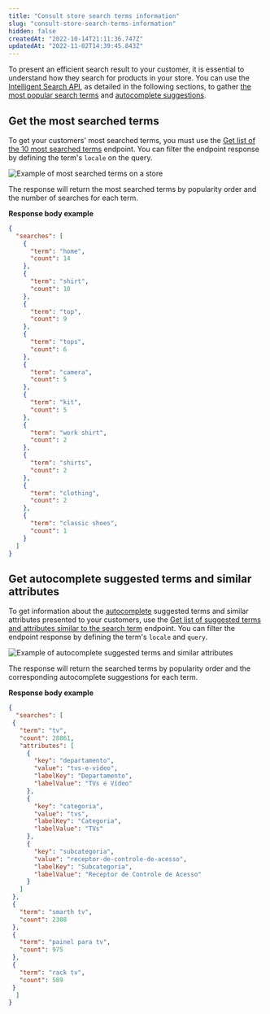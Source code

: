 ```yaml
---
title: "Consult store search terms information"
slug: "consult-store-search-terms-information"
hidden: false
createdAt: "2022-10-14T21:11:36.747Z"
updatedAt: "2022-11-02T14:39:45.843Z"
---
```

To present an efficient search result to your customer, it is essential to understand how they search for products in your store. You can use the [Intelligent Search API](https://developers.vtex.com/vtex-rest-api/reference/intelligent-search-api-overview), as detailed in the following sections, to gather [the most popular search terms](#get-the-most-searched-terms) and [autocomplete suggestions](#get-autocomplete-suggested-terms-and-similar-attributes).

## Get the most searched terms

To get your customers' most searched terms, you must use the [Get list of the 10 most searched terms](https://developers.vtex.com/vtex-rest-api/reference/get_top-searches) endpoint. You can filter the endpoint response by defining the term's `locale` on the query.

![Example of most searched terms on a store](https://raw.githubusercontent.com/vtexdocs/dev-portal-content/main/images/consult-store-search-terms-information-0.png)

The response will return the most searched terms by popularity order and the number of searches for each term.

**Response body example**

``` json
{
  "searches": [
    {
      "term": "home",
      "count": 14
    },
    {
      "term": "shirt",
      "count": 10
    },
    {
      "term": "top",
      "count": 9
    },
    {
      "term": "tops",
      "count": 6
    },
    {
      "term": "camera",
      "count": 5
    },
    {
      "term": "kit",
      "count": 5
    },
    {
      "term": "work shirt",
      "count": 2
    },
    {
      "term": "shirts",
      "count": 2
    },
    {
      "term": "clothing",
      "count": 2
    },
    {
      "term": "classic shoes",
      "count": 1
    }
  ]
}
```

## Get autocomplete suggested terms and similar attributes

To get information about the [autocomplete](https://developers.vtex.com/vtex-developer-docs/docs/vtex-search-autocomplete) suggested terms and similar attributes presented to your customers, use the [Get list of suggested terms and attributes similar to the search term](https://developers.vtex.com/vtex-rest-api/reference/get_autocomplete-suggestions) endpoint. You can filter the endpoint response by defining the term's `locale` and `query`.

![Example of autocomplete suggested terms and similar attributes](https://raw.githubusercontent.com/vtexdocs/dev-portal-content/main/images/consult-store-search-terms-information-1.png)

The response will return the searched terms by popularity order and the corresponding autocomplete suggestions for each term.

**Response body example**

``` json
{
  "searches": [
 {
   "term": "tv",
   "count": 28861,
   "attributes": [
     {
       "key": "departamento",
       "value": "tvs-e-video",
       "labelKey": "Departamento",
       "labelValue": "TVs e Vídeo"
     },
     {
       "key": "categoria",
       "value": "tvs",
       "labelKey": "Categoria",
       "labelValue": "TVs"
     },
     {
       "key": "subcategoria",
       "value": "receptor-de-controle-de-acesso",
       "labelKey": "Subcategoria",
       "labelValue": "Receptor de Controle de Acesso"
     }
   ]
 },
 {
   "term": "smarth tv",
   "count": 2308
 },
 {
   "term": "painel para tv",
   "count": 975
 },
 {
   "term": "rack tv",
   "count": 589
 }
  ]
}
```
